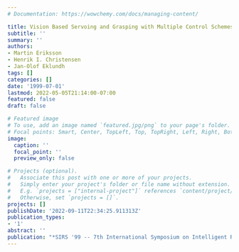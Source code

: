 ```yaml
---
# Documentation: https://wowchemy.com/docs/managing-content/

title: Vision Based Servoing and Grasping with Multiple Control Schemes
subtitle: ''
summary: ''
authors:
- Martin Eriksson
- Henrik I. Christensen
- Jan-Olof Eklundh
tags: []
categories: []
date: '1999-07-01'
lastmod: 2022-05-05T21:14:00-07:00
featured: false
draft: false

# Featured image
# To use, add an image named `featured.jpg/png` to your page's folder.
# Focal points: Smart, Center, TopLeft, Top, TopRight, Left, Right, BottomLeft, Bottom, BottomRight.
image:
  caption: ''
  focal_point: ''
  preview_only: false

# Projects (optional).
#   Associate this post with one or more of your projects.
#   Simply enter your project's folder or file name without extension.
#   E.g. `projects = ["internal-project"]` references `content/project/deep-learning/index.md`.
#   Otherwise, set `projects = []`.
projects: []
publishDate: '2022-09-11T22:34:25.911313Z'
publication_types:
- '1'
abstract: ''
publication: "*SIRS '99 -- 7th International Symposium on Intelligent Robotic Systems*"
---
```

